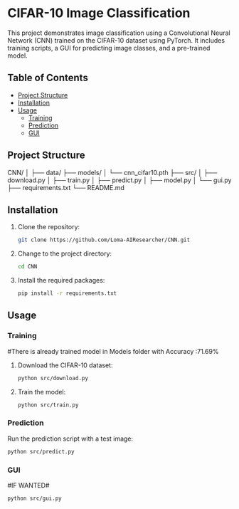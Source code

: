 # CIFAR-10 Image Classification

This project demonstrates image classification using a Convolutional Neural Network (CNN) trained on the CIFAR-10 dataset using PyTorch. It includes training scripts, a GUI for predicting image classes, and a pre-trained model.

## Table of Contents

- [Project Structure](#project-structure)
- [Installation](#installation)
- [Usage](#usage)
  - [Training](#training)
  - [Prediction](#prediction)
  - [GUI](#gui)







## Project Structure
CNN/
│
├── data/
├── models/
│ └── cnn_cifar10.pth
├── src/
│ ├── download.py
│ ├── train.py
│ ├── predict.py
│ ├── model.py
│ └── gui.py
├── requirements.txt
└── README.md


## Installation

1. Clone the repository:
    ```bash
    git clone https://github.com/Loma-AIResearcher/CNN.git
    ```
2. Change to the project directory:
    ```bash
    cd CNN
    ```
3. Install the required packages:
    ```bash
    pip install -r requirements.txt
    ```

## Usage

### Training
#There is already trained model in Models folder with Accuracy :71.69%
1. Download the CIFAR-10 dataset:
    ```bash
    python src/download.py
    ```
2. Train the model:
    ```bash
    python src/train.py
    ```


    


### Prediction

Run the prediction script with a test image:
```bash
python src/predict.py
```



### GUI
#IF WANTED#

```bash
python src/gui.py

